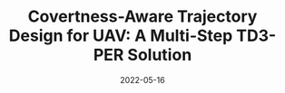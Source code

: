 ---
title: "Covertness-Aware Trajectory Design for UAV: A Multi-Step TD3-PER Solution"
collection: publications
permalink: /publication/2022-TD3-PER-conference
date: 2022-05-16
venue: 'IEEE International Conference on Communications (ICC)'
paperurl: '/files/pdf/research/2022-TD3-PER-conference.pdf'
link: 'https://ieeexplore.ieee.org/document/9839093'
citation: '<strong>Published on IEEE International Conference on Communications (ICC), May 2022.</strong>
<br>
<br>
In the presence of Warden’s detection, a maximization problem on transmission throughput from unmanned aerial vehicle (UAV) to legitimate nodes is considered and solved via UAV trajectory design, subject to covert, velocity and mobility constraints. With the building-distribution-based pathloss model and the Warden’s uncertain location model, the formulated optimization problem is challenging to be tackled through standard offline optimization methods. Alternatively, a twin delayed deep deterministic policy gradient (TD3) approach enhanced by multi-step learning and prioritized experience replay (PER) techniques, termed as multi-step TD3-PER, is proposed to help the UAV adaptively select velocity from continuous action space. Numerical results demonstrate the effectiveness of the proposed multi-step TD3-PER solution and showcase the corresponding superiorities against provided baselines.'
---